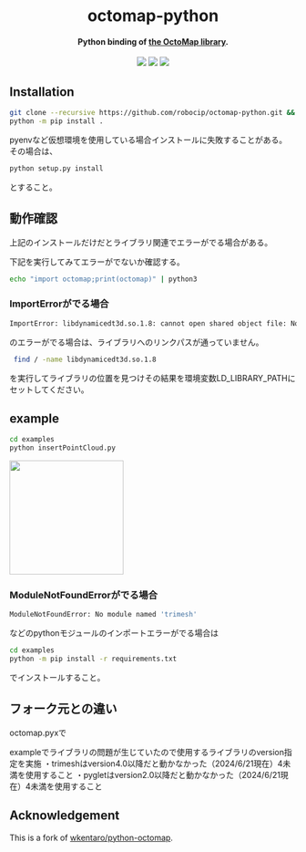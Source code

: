 <h1 align="center">octomap-python</h1>
<h4 align="center">Python binding of <a href="https://github.com/OctoMap/octomap">the OctoMap library</a>.</h4>

<div align="center">
  <a href="https://pypi.python.org/pypi/octomap-python"><img src="https://img.shields.io/pypi/v/octomap-python.svg"></a>
  <a href="https://pypi.org/project/octomap-python"><img src="https://img.shields.io/pypi/pyversions/octomap-python.svg"></a>
  <a href="https://github.com/wkentaro/octomap-python/actions"><img src="https://github.com/wkentaro/octomap-python/workflows/ci/badge.svg"></a>
</div>


## Installation

```bash
git clone --recursive https://github.com/robocip/octomap-python.git && cd octomap-python
python -m pip install .
```

pyenvなど仮想環境を使用している場合インストールに失敗することがある。
その場合は、

```bash
python setup.py install
```
とすること。

## 動作確認

上記のインストールだけだとライブラリ関連でエラーがでる場合がある。

下記を実行してみてエラーがでないか確認する。

```bash
echo "import octomap;print(octomap)" | python3
```

### ImportErrorがでる場合

```bash
ImportError: libdynamicedt3d.so.1.8: cannot open shared object file: No such file or directory
```
のエラーがでる場合は、ライブラリへのリンクパスが通っていません。

```bash
 find / -name libdynamicedt3d.so.1.8
```
を実行してライブラリの位置を見つけその結果を環境変数LD_LIBRARY_PATHにセットしてください。

## example

```bash
cd examples
python insertPointCloud.py
```

<img src="examples/.readme/insertPointCloud.jpg" height="200px" />

### ModuleNotFoundErrorがでる場合

```bash
ModuleNotFoundError: No module named 'trimesh'
```
などのpythonモジュールのインポートエラーがでる場合は

```bash
cd examples
python -m pip install -r requirements.txt
```
でインストールすること。

## フォーク元との違い

octomap.pyxで

exampleでライブラリの問題が生じていたので使用するライブラリのversion指定を実施
・trimeshはversion4.0以降だと動かなかった（2024/6/21現在）4未満を使用すること
・pygletはversion2.0以降だと動かなかった（2024/6/21現在）4未満を使用すること

## Acknowledgement

This is a fork of [wkentaro/python-octomap](https://github.com/wkentaro/python-octomap).
